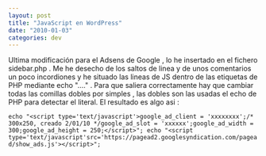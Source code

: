 ```yaml
---
layout: post
title: "JavaScript en WordPress"
date: "2010-01-03"
categories: dev
---
```


Ultima modificación para el Adsens de Google , lo he insertado en el fichero sidebar.php . Me he desecho de los saltos de linea y de unos comentarios un poco incordiones y he situado las lineas de JS dentro de las etiquetas de PHP mediante echo "...." . Para que saliera correctamente hay que cambiar todas las comillas dobles por simples , las dobles son las usadas el echo de PHP para detectar el literal. El resultado es algo asi :

`echo "<script type='text/javascript'>google_ad_client = 'xxxxxxxx';/* 300x250, creado 2/01/10 */google_ad_slot = 'xxxxxx';google_ad_width = 300;google_ad_height = 250;</script>"; echo "<script type='text/javascript'src='https://pagead2.googlesyndication.com/pagead/show_ads.js'></script>";`
